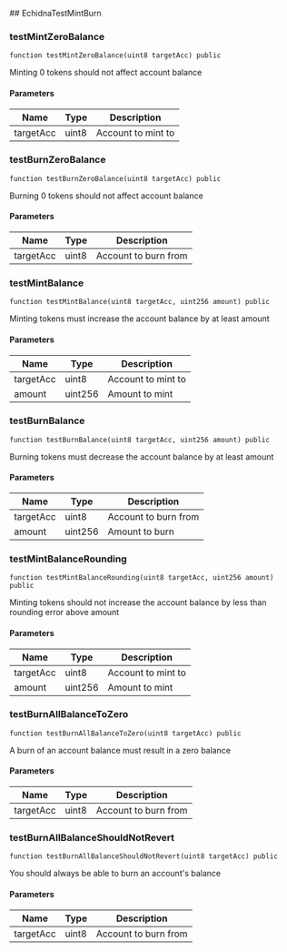 ﻿﻿## EchidnaTestMintBurn


### testMintZeroBalance

```solidity
function testMintZeroBalance(uint8 targetAcc) public
```

Minting 0 tokens should not affect account balance



#### Parameters

| Name | Type | Description |
| ---- | ---- | ----------- |
| targetAcc | uint8 | Account to mint to |


### testBurnZeroBalance

```solidity
function testBurnZeroBalance(uint8 targetAcc) public
```

Burning 0 tokens should not affect account balance



#### Parameters

| Name | Type | Description |
| ---- | ---- | ----------- |
| targetAcc | uint8 | Account to burn from |


### testMintBalance

```solidity
function testMintBalance(uint8 targetAcc, uint256 amount) public
```

Minting tokens must increase the account balance by at least amount



#### Parameters

| Name | Type | Description |
| ---- | ---- | ----------- |
| targetAcc | uint8 | Account to mint to |
| amount | uint256 | Amount to mint |


### testBurnBalance

```solidity
function testBurnBalance(uint8 targetAcc, uint256 amount) public
```

Burning tokens must decrease the account balance by at least amount



#### Parameters

| Name | Type | Description |
| ---- | ---- | ----------- |
| targetAcc | uint8 | Account to burn from |
| amount | uint256 | Amount to burn |


### testMintBalanceRounding

```solidity
function testMintBalanceRounding(uint8 targetAcc, uint256 amount) public
```

Minting tokens should not increase the account balance by less than rounding error above amount



#### Parameters

| Name | Type | Description |
| ---- | ---- | ----------- |
| targetAcc | uint8 | Account to mint to |
| amount | uint256 | Amount to mint |


### testBurnAllBalanceToZero

```solidity
function testBurnAllBalanceToZero(uint8 targetAcc) public
```

A burn of an account balance must result in a zero balance



#### Parameters

| Name | Type | Description |
| ---- | ---- | ----------- |
| targetAcc | uint8 | Account to burn from |


### testBurnAllBalanceShouldNotRevert

```solidity
function testBurnAllBalanceShouldNotRevert(uint8 targetAcc) public
```

You should always be able to burn an account's balance



#### Parameters

| Name | Type | Description |
| ---- | ---- | ----------- |
| targetAcc | uint8 | Account to burn from |


